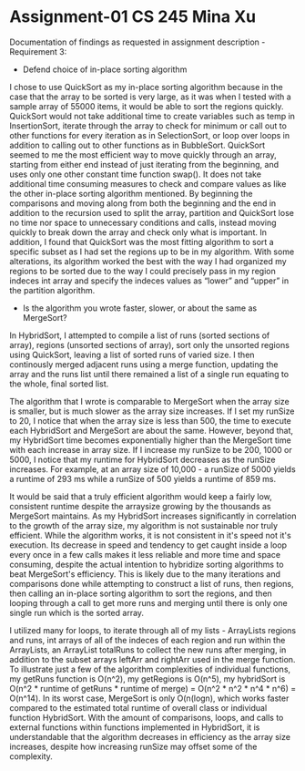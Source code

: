 # Assignment-01 CS 245 Mina Xu
Documentation of findings as requested in assignment description - Requirement 3:

- Defend choice of in-place sorting algorithm

I chose to use QuickSort as my in-place sorting algorithm because in the case that the array to be sorted is very large, as it was when I tested with a sample array of 55000 items, it would be able to sort the regions quickly. QuickSort would not take additional time to create variables such as temp in InsertionSort, iterate through the array to check for minimum or call out to other functions for every iteration as in SelectionSort, or loop over loops in addition to calling out to other functions as in BubbleSort. QuickSort seemed to me the most efficient way to move quickly through an array, starting from either end instead of just iterating from the beginning, and uses only one other constant time function swap(). It does not take additional time consuming measures to check and compare values as like the other in-place sorting algorithm mentioned. By beginning the comparisons and moving along from both the beginning and the end in addition to the recursion used to split the array, partition and QuickSort lose no time nor space to unnecessary conditions and calls, instead moving quickly to break down the array and check only what is important. In addition, I found that QuickSort was the most fitting algorithm to sort a specific subset as I had set the regions up to be in my algorithm. With some alterations, its algorithm worked the best with the way I had organized my regions to be sorted due to the way I could precisely pass in my region indeces int array and specify the indeces values as “lower” and “upper” in the partition algorithm.

- Is the algorithm you wrote faster, slower, or about the same as MergeSort?

In HybridSort, I attempted to compile a list of runs (sorted sections of array), regions (unsorted sections of array), sort only the unsorted regions using QuickSort, leaving a list of sorted runs of varied size. I then continously merged adjacent runs using a merge function, updating the array and the runs list until there remained a list of a single run equating to the whole, final sorted list. 

The algorithm that I wrote is comparable to MergeSort when the array size is smaller, but is much slower as the array size increases. If I set my runSize to 20, I notice that when the array size is less than 500, the time to execute each HybridSort and MergeSort are about the same. However, beyond that, my HybridSort time becomes exponentially higher than the MergeSort time with each increase in array size. If I increase my runSize to be 200, 1000 or 5000, I notice that my runtime for HybridSort decreases as the runSize increases. For example, at an array size of 10,000 - a runSize of 5000 yields a runtime of 293 ms while a runSize of 500 yields a runtime of 859 ms. 

It would be said that a truly efficient algorithm would keep a fairly low, consistent runtime despite the arraysize growing by the thousands as MergeSort maintains. As my HybridSort increases significantly in correlation to the growth of the array size,  my algorithm is not sustainable nor truly efficient. While the algorithm works, it is not consistent in it's speed not it's execution. Its decrease in speed and tendency to get caught inside a loop every once in a few calls makes it less reliable and more time and space consuming, despite the actual intention to hybridize sorting algorithms to beat MergeSort's efficiency. This is likely due to the many iterations and comparisons done while attempting to construct a list of runs, then regions, then calling an in-place sorting algorithm to sort the regions, and then looping through a call to get more runs and merging until there is only one single run which is the sorted array. 

I utilized many for loops, to iterate through all of my lists - ArrayLists regions and runs, int arrays of all of the indeces of each region and run within the ArrayLists, an ArrayList totalRuns to collect the new runs after merging, in addition to the subset arrays leftArr and rightArr used in the merge function. To illustrate just a few of the algorithm complexities of individual functions, my getRuns function is O(n^2), my getRegions is O(n^5), my hybridSort is O(n^2 * runtime of getRuns * runtime of merge) = O(n^2 * n^2 * n^4 * n^6) = O(n^14). In its worst case, MergeSort is only O(n(logn), which works faster compared to the estimated total runtime of overall class or individual function HybridSort. With the amount of comparisons, loops, and calls to external functions within functions implemented in HybridSort, it is understandable that the algorithm decreases in efficiency as the array size increases, despite how increasing runSize may offset some of the complexity. 
